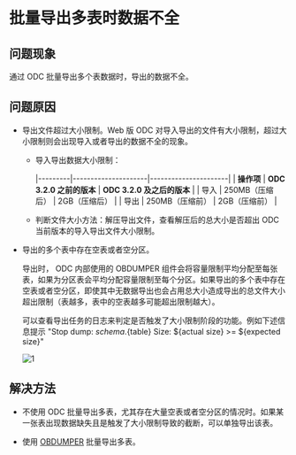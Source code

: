 批量导出多表时数据不全
============================

**问题现象**
-------------------------

通过 ODC 批量导出多个表数据时，导出的数据不全。

**问题原因**
-----------------

* 导出文件超过大小限制。Web 版 ODC 对导入导出的文件有大小限制，超过大小限制则会出现导入或者导出的数据不全的现象。

  * 导入导出数据大小限制：

    |---------|---------------------|----------------------|
    | **操作项** | **ODC 3.2.0 之前的版本** | **ODC 3.2.0 及之后的版本** |
    | 导入      | 250MB（压缩后）          | 2GB（压缩后）             |
    | 导出      | 250MB（压缩前）          | 2GB（压缩前）             |

  * 判断文件大小方法：解压导出文件，查看解压后的总大小是否超出 ODC 当前版本的导入导出文件大小限制。

* 导出的多个表中存在空表或者空分区。

  导出时， ODC 内部使用的 OBDUMPER 组件会将容量限制平均分配至每张表，如果为分区表会平均分配容量限制至每个分区。如果导出的多个表中存在空表或者空分区，即使其中无数据导出也会占用总大小造成导出的总文件大小超出限制（表越多，表中的空表越多可能超出限制越大）。

  可以查看导出任务的日志来判定是否触发了大小限制阶段的功能。例如下述信息提示 "Stop dump: ${schema}.${table} Size: ${actual size} \>= ${expected size}"

  ![1](https://obbusiness-private.oss-cn-shanghai.aliyuncs.com/doc/img/odc/KB/3.common-troubleshooting/5.import-and-export/7.incomplete-data-when-exporting-multiple-tables-in-batches/1.png)

**解决方法**
-----------------

* 不使用 ODC 批量导出多表，尤其存在大量空表或者空分区的情况时。如果某一张表出现数据缺失且是触发了大小限制导致的截断，可以单独导出该表。

* 使用 [OBDUMPER](https://www.oceanbase.com/docs/enterprise-oceanbase-dumper-loader-cn-10000000002035957) 批量导出多表。
